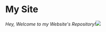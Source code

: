 # My Site
 *Hey, Welcome to my Website's Repository!*<img src="https://github.com/geosjobby/Geosjobby.xyz/blob/main/pictures/html-logo.png?raw=true"></p>

